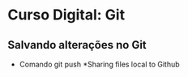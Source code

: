 # Curso Digital: Git

## Salvando alterações no Git

* Comando git push
*Sharing files local to Github


